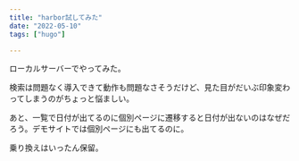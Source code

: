 ```yaml
---
title: "harbor試してみた"
date: "2022-05-10"
tags: ["hugo"]

---
```


ローカルサーバーでやってみた。

検索は問題なく導入できて動作も問題なさそうだけど、見た目がだいぶ印象変わってしまうのがちょっと悩ましい。

あと、一覧で日付が出てるのに個別ページに遷移すると日付が出ないのはなぜだろう。デモサイトでは個別ページにも出てるのに。

乗り換えはいったん保留。
